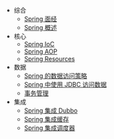 - 综合
  - [Spring 面经](spring-interview.md)
  - [Spring 概述](spring-overview.md)
- 核心
  - [Spring IoC](core/ioc.md)
  - [Spring AOP](core/aop.md)
  - [Spring Resources](core/spring-and-resources.md)
- 数据
  - [Spring 的数据访问策略](data/data-access-in-spring.md)
  - [Spring 中使用 JDBC 访问数据](data/spring-and-jdbc.md)
  - [事务管理](data/transaction.md)
- 集成
  - [Spring 集成 Dubbo](integration/spring-and-dubbo.md)
  - [Spring 集成缓存](integration/spring-and-cache.md)
  - [Spring 集成调度器](integration/spring-and-scheduler.md)
